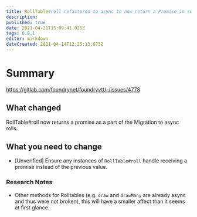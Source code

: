 ```yaml
---
title: RollTable#roll refactored to async to now return a Promise in support of asynchronous dice rolling infrastructure.
description: 
published: true
date: 2021-04-21T15:09:41.025Z
tags: 0.8.1
editor: markdown
dateCreated: 2021-04-14T12:25:13.673Z
---
```


# Summary
https://gitlab.com/foundrynet/foundryvtt/-/issues/4778

## What changed

RollTable#roll now returns a promise as a part of the Migration to async rolls.

## What you need to change

* [Unverified] Ensure any instances of `RollTable#roll` handle receiving a promise instead of the previous value.

### Research Notes

* Other methods for Rolltables (e.g. `draw` and `drawMany` are already async and thus were not broken), this will have a smaller affect than it seems at first glance.